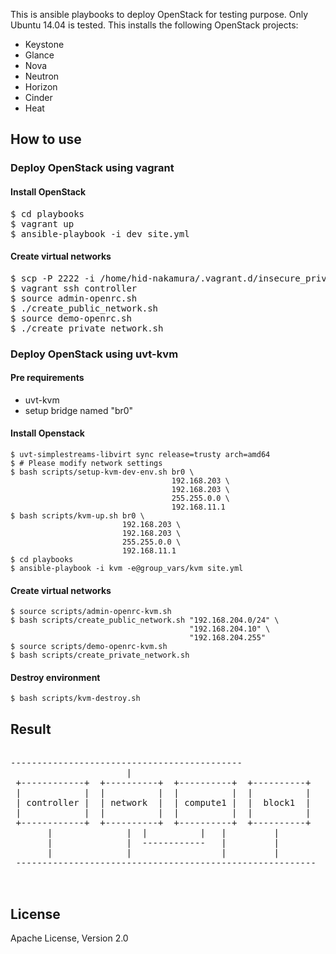 This is ansible playbooks to deploy OpenStack for testing purpose.
Only Ubuntu 14.04 is tested.
This installs the following OpenStack projects:

* Keystone
* Glance
* Nova
* Neutron
* Horizon
* Cinder
* Heat

## How to use

### Deploy OpenStack using vagrant

#### Install OpenStack

<pre>
$ cd playbooks
$ vagrant up
$ ansible-playbook -i dev site.yml
</pre>

#### Create virtual networks

<pre>
$ scp -P 2222 -i /home/hid-nakamura/.vagrant.d/insecure_private_key ./scripts/* vagrant@localhost:/home/vagrant/
$ vagrant ssh controller
$ source admin-openrc.sh
$ ./create_public_network.sh
$ source demo-openrc.sh
$ ./create_private_network.sh
</pre>

### Deploy OpenStack using uvt-kvm

#### Pre requirements

* uvt-kvm
* setup bridge named "br0"

#### Install Openstack

    $ uvt-simplestreams-libvirt sync release=trusty arch=amd64
    $ # Please modify network settings
    $ bash scripts/setup-kvm-dev-env.sh br0 \
                                        192.168.203 \
                                        192.168.203 \
                                        255.255.0.0 \
                                        192.168.11.1
    $ bash scripts/kvm-up.sh br0 \
                             192.168.203 \
                             192.168.203 \
                             255.255.0.0 \
                             192.168.11.1
    $ cd playbooks
    $ ansible-playbook -i kvm -e@group_vars/kvm site.yml

#### Create virtual networks

    $ source scripts/admin-openrc-kvm.sh
    $ bash scripts/create_public_network.sh "192.168.204.0/24" \
                                            "192.168.204.10" \
                                            "192.168.204.255"
    $ source scripts/demo-openrc-kvm.sh
    $ bash scripts/create_private_network.sh

#### Destroy environment

    $ bash scripts/kvm-destroy.sh

## Result

<pre>

--------------------------------------------
                      |
 +------------+  +----------+  +----------+  +----------+
 |            |  |          |  |          |  |          |
 | controller |  | network  |  | compute1 |  |  block1  |
 |            |  |          |  |          |  |          |
 +------------+  +----------+  +----------+  +----------+
       |              |  |          |   |         |
       |              |  ------------   |         |
       |              |                 |         |
 ---------------------------------------------------------

 </pre>

## License

Apache License, Version 2.0
